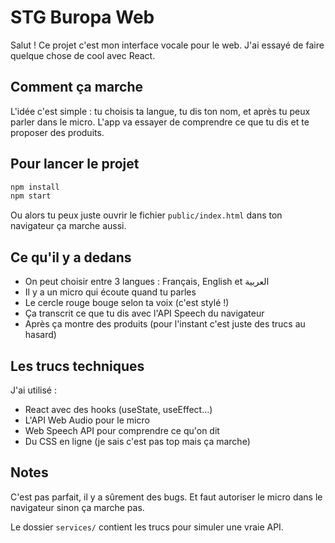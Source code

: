# STG Buropa Web

Salut ! Ce projet c'est mon interface vocale pour le web. J'ai essayé de faire quelque chose de cool avec React.

## Comment ça marche

L'idée c'est simple : tu choisis ta langue, tu dis ton nom, et après tu peux parler dans le micro. L'app va essayer de comprendre ce que tu dis et te proposer des produits.

## Pour lancer le projet

```bash
npm install
npm start
```

Ou alors tu peux juste ouvrir le fichier `public/index.html` dans ton navigateur ça marche aussi.

## Ce qu'il y a dedans

- On peut choisir entre 3 langues : Français, English et العربية
- Il y a un micro qui écoute quand tu parles
- Le cercle rouge bouge selon ta voix (c'est stylé !)
- Ça transcrit ce que tu dis avec l'API Speech du navigateur
- Après ça montre des produits (pour l'instant c'est juste des trucs au hasard)

## Les trucs techniques

J'ai utilisé :
- React avec des hooks (useState, useEffect...)
- L'API Web Audio pour le micro
- Web Speech API pour comprendre ce qu'on dit
- Du CSS en ligne (je sais c'est pas top mais ça marche)

## Notes

C'est pas parfait, il y a sûrement des bugs. Et faut autoriser le micro dans le navigateur sinon ça marche pas.

Le dossier `services/` contient les trucs pour simuler une vraie API. 